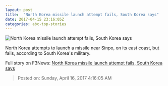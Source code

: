 ```yaml
---
layout: post
title:  "North Korea missile launch attempt fails, South Korea says"
date: 2017-04-15 23:16:05Z
categories: abc-top-stories
---
```


![North Korea missile launch attempt fails, South Korea says](http://www.abc.net.au/news/image/8446476-1x1-700x700.jpg)

North Korea attempts to launch a missile near Sinpo, on its east coast, but fails, according to South Korea's military.


Full story on F3News: [North Korea missile launch attempt fails, South Korea says](http://www.f3nws.com/n/ZvDKFE)

> Posted on: Sunday, April 16, 2017 4:16:05 AM
